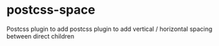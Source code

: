 # postcss-space

Postcss plugin to add postcss plugin to add vertical / horizontal spacing between direct children
